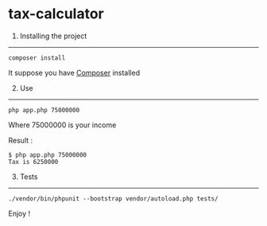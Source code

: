 # tax-calculator

1) Installing the project
-------------------------

    composer install
    
It suppose you have [Composer][1] installed

2) Use
-------------------------------------

    php app.php 75000000
   
Where 75000000 is your income

Result :

    $ php app.php 75000000
    Tax is 6250000
    
3) Tests
-------------------------------------
    ./vendor/bin/phpunit --bootstrap vendor/autoload.php tests/
    
Enjoy !

[1]:  https://getcomposer.org/